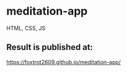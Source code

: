 # meditation-app
HTML, CSS, JS

## Result is published at: 
https://foxtrot2609.github.io/meditation-app/
